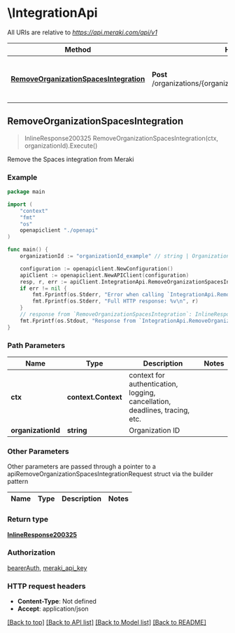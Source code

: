 # \IntegrationApi

All URIs are relative to *https://api.meraki.com/api/v1*

Method | HTTP request | Description
------------- | ------------- | -------------
[**RemoveOrganizationSpacesIntegration**](IntegrationApi.md#RemoveOrganizationSpacesIntegration) | **Post** /organizations/{organizationId}/spaces/integration/remove | Remove the Spaces integration from Meraki



## RemoveOrganizationSpacesIntegration

> InlineResponse200325 RemoveOrganizationSpacesIntegration(ctx, organizationId).Execute()

Remove the Spaces integration from Meraki



### Example

```go
package main

import (
    "context"
    "fmt"
    "os"
    openapiclient "./openapi"
)

func main() {
    organizationId := "organizationId_example" // string | Organization ID

    configuration := openapiclient.NewConfiguration()
    apiClient := openapiclient.NewAPIClient(configuration)
    resp, r, err := apiClient.IntegrationApi.RemoveOrganizationSpacesIntegration(context.Background(), organizationId).Execute()
    if err != nil {
        fmt.Fprintf(os.Stderr, "Error when calling `IntegrationApi.RemoveOrganizationSpacesIntegration``: %v\n", err)
        fmt.Fprintf(os.Stderr, "Full HTTP response: %v\n", r)
    }
    // response from `RemoveOrganizationSpacesIntegration`: InlineResponse200325
    fmt.Fprintf(os.Stdout, "Response from `IntegrationApi.RemoveOrganizationSpacesIntegration`: %v\n", resp)
}
```

### Path Parameters


Name | Type | Description  | Notes
------------- | ------------- | ------------- | -------------
**ctx** | **context.Context** | context for authentication, logging, cancellation, deadlines, tracing, etc.
**organizationId** | **string** | Organization ID | 

### Other Parameters

Other parameters are passed through a pointer to a apiRemoveOrganizationSpacesIntegrationRequest struct via the builder pattern


Name | Type | Description  | Notes
------------- | ------------- | ------------- | -------------


### Return type

[**InlineResponse200325**](InlineResponse200325.md)

### Authorization

[bearerAuth](../README.md#bearerAuth), [meraki_api_key](../README.md#meraki_api_key)

### HTTP request headers

- **Content-Type**: Not defined
- **Accept**: application/json

[[Back to top]](#) [[Back to API list]](../README.md#documentation-for-api-endpoints)
[[Back to Model list]](../README.md#documentation-for-models)
[[Back to README]](../README.md)


